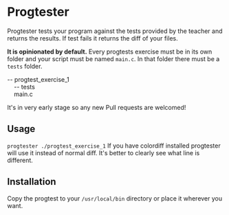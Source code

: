 # Progtester
Progtester tests your program against the tests provided by the teacher and returns the results. If test fails it returns the diff of your files.

**It is opinionated by default.**
Every progtests exercise must be in its own folder and your script must be named ``main.c``.
In that folder there must be a ``tests`` folder.

-- progtest_exercise_1<br/>
&nbsp;&nbsp;&nbsp;&nbsp;-- tests<br/>
&nbsp;&nbsp;&nbsp;&nbsp;main.c
   
It's in very early stage so any new Pull requests are welcomed!


## Usage
``progtester ./progtest_exercise_1``
If you have colordiff installed progtester will use it instead of normal diff. It's better to clearly see what line is different.

## Installation
Copy the progtest to your ``/usr/local/bin`` directory or place it wherever you want.
